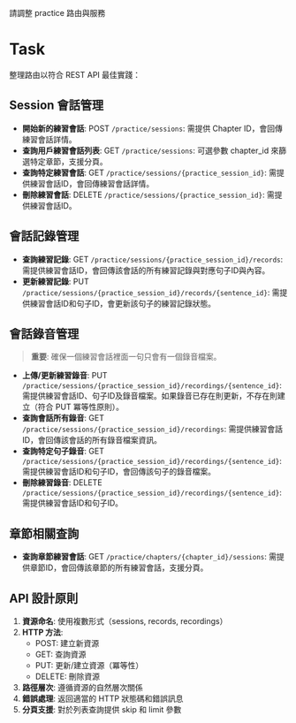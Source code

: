 請調整 practice 路由與服務
# Task
整理路由以符合 REST API 最佳實踐：

## Session 會話管理
- **開始新的練習會話**: POST `/practice/sessions`: 需提供 Chapter ID，會回傳練習會話詳情。
- **查詢用戶練習會話列表**: GET `/practice/sessions`: 可選參數 chapter_id 來篩選特定章節，支援分頁。
- **查詢特定練習會話**: GET `/practice/sessions/{practice_session_id}`: 需提供練習會話ID，會回傳練習會話詳情。
- **刪除練習會話**: DELETE `/practice/sessions/{practice_session_id}`: 需提供練習會話ID。

## 會話記錄管理
- **查詢練習記錄**: GET `/practice/sessions/{practice_session_id}/records`: 需提供練習會話ID，會回傳該會話的所有練習記錄與對應句子ID與內容。
- **更新練習記錄**: PUT `/practice/sessions/{practice_session_id}/records/{sentence_id}`: 需提供練習會話ID和句子ID，會更新該句子的練習記錄狀態。

## 會話錄音管理
> **重要**: 確保一個練習會話裡面一句只會有一個錄音檔案。

- **上傳/更新練習錄音**: PUT `/practice/sessions/{practice_session_id}/recordings/{sentence_id}`: 需提供練習會話ID、句子ID及錄音檔案。如果錄音已存在則更新，不存在則建立（符合 PUT 冪等性原則）。
- **查詢會話所有錄音**: GET `/practice/sessions/{practice_session_id}/recordings`: 需提供練習會話ID，會回傳該會話的所有錄音檔案資訊。
- **查詢特定句子錄音**: GET `/practice/sessions/{practice_session_id}/recordings/{sentence_id}`: 需提供練習會話ID和句子ID，會回傳該句子的錄音檔案。
- **刪除練習錄音**: DELETE `/practice/sessions/{practice_session_id}/recordings/{sentence_id}`: 需提供練習會話ID和句子ID。

## 章節相關查詢
- **查詢章節練習會話**: GET `/practice/chapters/{chapter_id}/sessions`: 需提供章節ID，會回傳該章節的所有練習會話，支援分頁。

## API 設計原則
1. **資源命名**: 使用複數形式（sessions, records, recordings）
2. **HTTP 方法**: 
   - POST: 建立新資源
   - GET: 查詢資源
   - PUT: 更新/建立資源（冪等性）
   - DELETE: 刪除資源
3. **路徑層次**: 遵循資源的自然層次關係
4. **錯誤處理**: 返回適當的 HTTP 狀態碼和錯誤訊息
5. **分頁支援**: 對於列表查詢提供 skip 和 limit 參數

